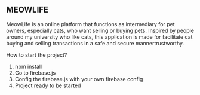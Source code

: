 ﻿## MEOWLIFE
MeowLife is an online platform that functions as intermediary for pet owners, especially cats, who want selling or buying pets. Inspired by people around my university who like cats, this application is made for facilitate cat buying and selling transactions in a safe and secure mannertrustworthy.

How to start the project?
1. npm install
2. Go to firebase.js
3. Config the firebase.js with your own firebase config
4. Project ready to be started
